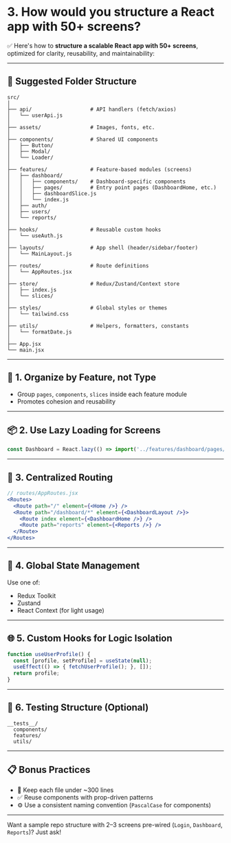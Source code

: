 # 3. **How would you structure a React app with 50+ screens?**

✅ Here's how to **structure a scalable React app with 50+ screens**, optimized for clarity, reusability, and maintainability:

---

## 📁 Suggested Folder Structure

```
src/
│
├── api/                   # API handlers (fetch/axios)
│   └── userApi.js
│
├── assets/                # Images, fonts, etc.
│
├── components/            # Shared UI components
│   ├── Button/
│   ├── Modal/
│   └── Loader/
│
├── features/              # Feature-based modules (screens)
│   ├── dashboard/
│   │   ├── components/    # Dashboard-specific components
│   │   ├── pages/         # Entry point pages (DashboardHome, etc.)
│   │   ├── dashboardSlice.js
│   │   └── index.js
│   ├── auth/
│   ├── users/
│   └── reports/
│
├── hooks/                 # Reusable custom hooks
│   └── useAuth.js
│
├── layouts/               # App shell (header/sidebar/footer)
│   └── MainLayout.js
│
├── routes/                # Route definitions
│   └── AppRoutes.jsx
│
├── store/                 # Redux/Zustand/Context store
│   ├── index.js
│   └── slices/
│
├── styles/                # Global styles or themes
│   └── tailwind.css
│
├── utils/                 # Helpers, formatters, constants
│   └── formatDate.js
│
├── App.jsx
└── main.jsx
```

---

## 🔁 1. **Organize by Feature, not Type**

* Group `pages`, `components`, `slices` inside each feature module
* Promotes cohesion and reusability

---

## 📦 2. **Use Lazy Loading for Screens**

```js
const Dashboard = React.lazy(() => import('../features/dashboard/pages/DashboardHome'));
```

---

## 📡 3. **Centralized Routing**

```jsx
// routes/AppRoutes.jsx
<Routes>
  <Route path="/" element={<Home />} />
  <Route path="/dashboard/*" element={<DashboardLayout />}>
    <Route index element={<DashboardHome />} />
    <Route path="reports" element={<Reports />} />
  </Route>
</Routes>
```

---

## 🧠 4. **Global State Management**

Use one of:

* Redux Toolkit
* Zustand
* React Context (for light usage)

---

## 🌐 5. **Custom Hooks for Logic Isolation**

```js
function useUserProfile() {
  const [profile, setProfile] = useState(null);
  useEffect(() => { fetchUserProfile(); }, []);
  return profile;
}
```

---

## 🧪 6. **Testing Structure (Optional)**

```
__tests__/
  components/
  features/
  utils/
```

---

## 📋 Bonus Practices

* 🧼 Keep each file under \~300 lines
* ✅ Reuse components with prop-driven patterns
* ⚙️ Use a consistent naming convention (`PascalCase` for components)

---

Want a sample repo structure with 2–3 screens pre-wired (`Login`, `Dashboard`, `Reports`)? Just ask!
